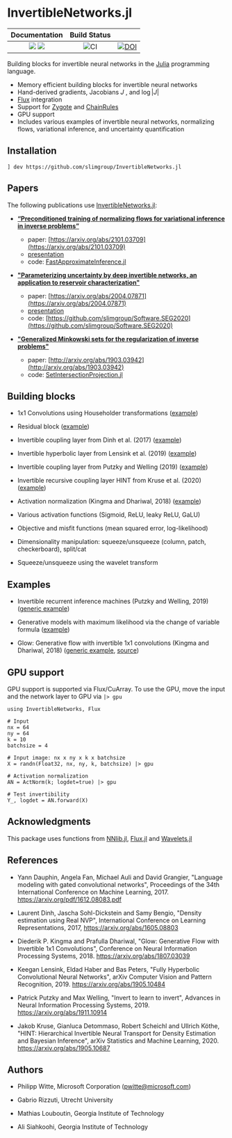 # InvertibleNetworks.jl

| **Documentation** | **Build Status**  |                  |
|:-----------------:|:-----------------:|:----------------:|
|[![](https://img.shields.io/badge/docs-stable-blue.svg)](https://slimgroup.github.io/InvertibleNetworks.jl/stable/) [![](https://img.shields.io/badge/docs-dev-blue.svg)](https://slimgroup.github.io/InvertibleNetworks.jl/dev/)| ![CI](https://github.com/slimgroup/InvertibleNetworks.jl/workflows/CI/badge.svg) | [![DOI](https://zenodo.org/badge/239018318.svg)](https://zenodo.org/badge/latestdoi/239018318)

Building blocks for invertible neural networks in the [Julia] programming language.

- Memory efficient building blocks for invertible neural networks 
- Hand-derived gradients, Jacobians $J$ , and $\log |J|$
- [Flux] integration 
- Support for [Zygote] and [ChainRules]
- GPU support
- Includes various examples of invertible neural networks, normalizing flows, variational inference, and uncertainty quantification


## Installation

```
] dev https://github.com/slimgroup/InvertibleNetworks.jl
```

## Papers

The following publications use [InvertibleNetworks.jl]:

- **[“Preconditioned training of normalizing flows for variational inference in inverse problems”]**
    - paper: [https://arxiv.org/abs/2101.03709](https://arxiv.org/abs/2101.03709)
    - [presentation](https://slim.gatech.edu/Publications/Public/Conferences/AABI/2021/siahkoohi2021AABIpto/siahkoohi2021AABIpto_pres.pdf)
    - code: [FastApproximateInference.jl]

- **["Parameterizing uncertainty by deep invertible networks, an application to reservoir characterization"]**
    - paper: [https://arxiv.org/abs/2004.07871](https://arxiv.org/abs/2004.07871)
    - [presentation](https://slim.gatech.edu/Publications/Public/Conferences/SEG/2020/rizzuti2020SEGuqavp/rizzuti2020SEGuqavp_pres.pdf)
    - code: [https://github.com/slimgroup/Software.SEG2020](https://github.com/slimgroup/Software.SEG2020)

- **["Generalized Minkowski sets for the regularization of inverse problems"]**
    - paper: [http://arxiv.org/abs/1903.03942](http://arxiv.org/abs/1903.03942)
    - code: [SetIntersectionProjection.jl]

## Building blocks 

- 1x1 Convolutions using Householder transformations ([example](https://github.com/slimgroup/InvertibleNetworks.jl/tree/master/examples/layers/layer_convolution_1x1.jl))

- Residual block ([example](https://github.com/slimgroup/InvertibleNetworks.jl/tree/master/examples/layers/layer_residual_block.jl))

- Invertible coupling layer from Dinh et al. (2017) ([example](https://github.com/slimgroup/InvertibleNetworks.jl/tree/master/examples/layers/layer_coupling_glow.jl))

- Invertible hyperbolic layer from Lensink et al. (2019) ([example](https://github.com/slimgroup/InvertibleNetworks.jl/tree/master/examples/layers/layer_coupling_hyperbolic.jl))

- Invertible coupling layer from Putzky and Welling (2019) ([example](https://github.com/slimgroup/InvertibleNetworks.jl/tree/master/examples/layers/layer_coupling_irim.jl))

- Invertible recursive coupling layer HINT from Kruse et al. (2020) ([example](https://github.com/slimgroup/InvertibleNetworks.jl/tree/master/examples/layers/layer_coupling_hint.jl))

- Activation normalization (Kingma and Dhariwal, 2018) ([example](https://github.com/slimgroup/InvertibleNetworks.jl/tree/master/examples/layers/layer_actnorm.jl))

- Various activation functions (Sigmoid, ReLU, leaky ReLU, GaLU)

- Objective and misfit functions (mean squared error, log-likelihood)

- Dimensionality manipulation: squeeze/unsqueeze (column, patch, checkerboard), split/cat

- Squeeze/unsqueeze using the wavelet transform


## Examples

- Invertible recurrent inference machines (Putzky and Welling, 2019) ([generic example](https://github.com/slimgroup/InvertibleNetworks.jl/tree/master/examples/networks/network_irim.jl))

- Generative models with maximum likelihood via the change of variable formula ([example](https://github.com/slimgroup/InvertibleNetworks.jl/tree/master/examples/applications/application_glow_banana_dist.jl))

- Glow: Generative flow with invertible 1x1 convolutions (Kingma and Dhariwal, 2018) ([generic example](https://github.com/slimgroup/InvertibleNetworks.jl/tree/master/examples/networks/network_glow.jl), [source](https://github.com/slimgroup/InvertibleNetworks.jl/tree/master/src/networks/invertible_network_glow.jl))

## GPU support

GPU support is supported via Flux/CuArray. To use the GPU, move the input and the network layer to GPU via `|> gpu`

```
using InvertibleNetworks, Flux

# Input
nx = 64
ny = 64
k = 10
batchsize = 4

# Input image: nx x ny x k x batchsize
X = randn(Float32, nx, ny, k, batchsize) |> gpu

# Activation normalization
AN = ActNorm(k; logdet=true) |> gpu

# Test invertibility
Y_, logdet = AN.forward(X)
```

## Acknowledgments

This package uses functions from [NNlib.jl](https://github.com/FluxML/NNlib.jl), [Flux.jl](https://github.com/FluxML/Flux.jl) and [Wavelets.jl](https://github.com/JuliaDSP/Wavelets.jl)


## References

 - Yann Dauphin, Angela Fan, Michael Auli and David Grangier, "Language modeling with gated convolutional networks", Proceedings of the 34th International Conference on Machine Learning, 2017. https://arxiv.org/pdf/1612.08083.pdf

 - Laurent Dinh, Jascha Sohl-Dickstein and Samy Bengio, "Density estimation using Real NVP",  International Conference on Learning Representations, 2017, https://arxiv.org/abs/1605.08803

 - Diederik P. Kingma and Prafulla Dhariwal, "Glow: Generative Flow with Invertible 1x1 Convolutions", Conference on Neural Information Processing Systems, 2018. https://arxiv.org/abs/1807.03039

 - Keegan Lensink, Eldad Haber and Bas Peters, "Fully Hyperbolic Convolutional Neural Networks", arXiv Computer Vision and Pattern Recognition, 2019. https://arxiv.org/abs/1905.10484

 - Patrick Putzky and Max Welling, "Invert to learn to invert", Advances in Neural Information Processing Systems, 2019. https://arxiv.org/abs/1911.10914

 - Jakob Kruse, Gianluca Detommaso, Robert Scheichl and Ullrich Köthe, "HINT: Hierarchical Invertible Neural Transport for Density Estimation and Bayesian Inference", arXiv Statistics and Machine Learning, 2020. https://arxiv.org/abs/1905.10687

## Authors

 - Philipp Witte, Microsoft Corporation (pwitte@microsoft.com)

 - Gabrio Rizzuti, Utrecht University

 - Mathias Louboutin, Georgia Institute of Technology

 - Ali Siahkoohi, Georgia Institute of Technology

[Flux]:https://fluxml.ai
[Julia]:https://julialang.org
[Zygote]:https://github.com/FluxML/Zygote.jl
[ChainRules]:https://github.com/JuliaDiff/ChainRules.jl
[InvertibleNetworks.jl]:https://github.com/slimgroup/InvertibleNetworks.jl
[“Preconditioned training of normalizing flows for variational inference in inverse problems”]:https://slim.gatech.edu/content/preconditioned-training-normalizing-flows-variational-inference-inverse-problems
[FastApproximateInference.jl]:https://github.com/slimgroup/Software.siahkoohi2021AABIpto
["Generalized Minkowski sets for the regularization of inverse problems"]:https://slim.gatech.edu/content/generalized-minkowski-sets-regularization-inverse-problems-1
[SetIntersectionProjection.jl]:https://github.com/slimgroup/SetIntersectionProjection.jl
["Parameterizing uncertainty by deep invertible networks, an application to reservoir characterization"]:https://slim.gatech.edu/content/parameterizing-uncertainty-deep-invertible-networks-application-reservoir-characterization

